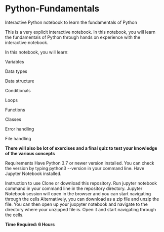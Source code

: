 # Python-Fundamentals
Interactive Python notebook to learn the fundamentals of Python

This is a very explicit interactive notebook. In this notebook, you will learn the fundamentals of Python through hands on experience with the interactive notebook. 

In this notebook, you will learn:

Variables

Data types

Data structure

Conditionals

Loops

Functions

Classes

Error handling

File handling

**There will also be lot of exercises and a final quiz to test your knowledge of the various concepts**

Requirements
Have Python 3.7 or newer version installed. You can check the version by typing python3 --version in your command line. 
Have Jupyter Notebook installed.

Instruction to use
Clone or download this repository.
Run jupyter notebook command in your command line in the repository directory.
Jupyter Notebook session will open in the browser and you can start navigating through the cells
Alternatively, you can download as a zip file and unzip the file. You can then open up your juopyter notebook and navigate to the directory where your unzipped file is. Open it and start navigating through the cells.

**Time Required: 6 Hours**
